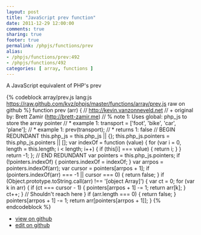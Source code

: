 ```yaml
---
layout: post
title: "JavaScript prev function"
date: 2011-12-29 12:00:00
comments: true
sharing: true
footer: true
permalink: /phpjs/functions/prev
alias:
- /phpjs/functions/prev:492
- /phpjs/functions/492
categories: [ array, functions ]
---
```

A JavaScript equivalent of PHP's prev
<!-- more -->
{% codeblock array/prev.js lang:js https://raw.github.com/kvz/phpjs/master/functions/array/prev.js raw on github %}
function prev (arr) {
    // http://kevin.vanzonneveld.net
    // +   original by: Brett Zamir (http://brett-zamir.me)
    // %        note 1: Uses global: php_js to store the array pointer
    // *     example 1: transport = ['foot', 'bike', 'car', 'plane'];
    // *     example 1: prev(transport);
    // *     returns 1: false
    // BEGIN REDUNDANT
    this.php_js = this.php_js || {};
    this.php_js.pointers = this.php_js.pointers || [];
    var indexOf = function (value) {
        for (var i = 0, length = this.length; i < length; i++) {
            if (this[i] === value) {
                return i;
            }
        }
        return -1;
    };
    // END REDUNDANT
    var pointers = this.php_js.pointers;
    if (!pointers.indexOf) {
        pointers.indexOf = indexOf;
    }
    var arrpos = pointers.indexOf(arr);
    var cursor = pointers[arrpos + 1];
    if (pointers.indexOf(arr) === -1 || cursor === 0) {
        return false;
    }
    if (Object.prototype.toString.call(arr) !== '[object Array]') {
        var ct = 0;
        for (var k in arr) {
            if (ct === cursor - 1) {
                pointers[arrpos + 1] -= 1;
                return arr[k];
            }
            ct++;
        }
        // Shouldn't reach here
    }
    if (arr.length === 0) {
        return false;
    }
    pointers[arrpos + 1] -= 1;
    return arr[pointers[arrpos + 1]];
}
{% endcodeblock %}
<ul>
 <li><a href="https://github.com/kvz/phpjs/blob/master/functions/array/prev.js">view on github</a></li>
 <li><a href="https://github.com/kvz/phpjs/edit/master/functions/array/prev.js">edit on github</a></li>
</ul>
